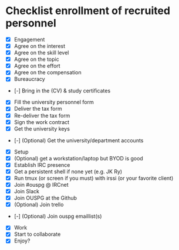 # Checklist enrollment of recruited personnel

 * [x] Engagement
  * [x] Agree on the interest
  * [x] Agree on the skill level
  * [x] Agree on the topic
  * [x] Agree on the effort
  * [x] Agree on the compensation
 * [x] Bureaucracy
  * [-] Bring in the (CV) & study certificates
  * [x] Fill the university personnel form
  * [x] Deliver the tax form
  * [x] Re-deliver the tax form
  * [x] Sign the work contract
  * [x] Get the university keys
  * [-] (Optional) Get the university/department accounts
 * [x] Setup
  * [x] (Optional) get a workstation/laptop but BYOD is good
  * [x] Establish IRC presence
   * [x] Get a persistent shell if none yet (e.g. JK Ry)
   * [x] Run tmux (or screen if you must) with irssi (or your favorite client)
   * [x] Join #ouspg @ IRCnet
  * [x] Join Slack
  * [x] Join OUSPG at the Github
  * [x] (Optional) Join trello
  * [-] (Optional) Join ouspg emaillist(s)
 * [x] Work
  * [x] Start to collaborate
  * [x] Enjoy?
